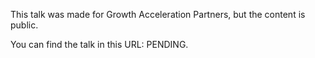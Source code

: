 This talk was made for Growth Acceleration Partners, but the content is public.

You can find the talk in this URL: PENDING.
